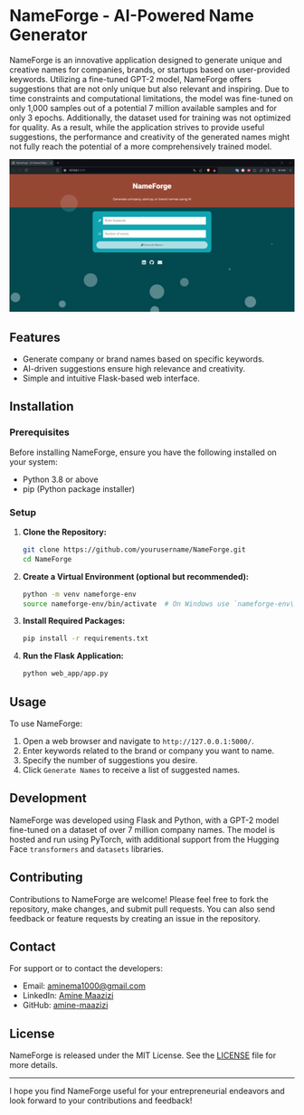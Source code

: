 # NameForge - AI-Powered Name Generator

NameForge is an innovative application designed to generate unique and creative names for companies, brands, or startups based on user-provided keywords. Utilizing a fine-tuned GPT-2 model, NameForge offers suggestions that are not only unique but also relevant and inspiring. Due to time constraints and computational limitations, the model was fine-tuned on only 1,000 samples out of a potential 7 million available samples and for only 3 epochs. Additionally, the dataset used for training was not optimized for quality. As a result, while the application strives to provide useful suggestions, the performance and creativity of the generated names might not fully reach the potential of a more comprehensively trained model.

![Web App](media/med_0.PNG)


## Features

- Generate company or brand names based on specific keywords.
- AI-driven suggestions ensure high relevance and creativity.
- Simple and intuitive Flask-based web interface.

## Installation

### Prerequisites

Before installing NameForge, ensure you have the following installed on your system:
- Python 3.8 or above
- pip (Python package installer)

### Setup

1. **Clone the Repository:**
   ```bash
   git clone https://github.com/yourusername/NameForge.git
   cd NameForge
    ```

2. **Create a Virtual Environment (optional but recommended):**
   ```bash
   python -m venv nameforge-env
   source nameforge-env/bin/activate  # On Windows use `nameforge-env\Scripts\activate`
    ```

3. **Install Required Packages:**
   ```bash
   pip install -r requirements.txt
    ```

4. **Run the Flask Application:**
   ```bash
   python web_app/app.py
    ```

## Usage

To use NameForge:
1. Open a web browser and navigate to `http://127.0.0.1:5000/`.
2. Enter keywords related to the brand or company you want to name.
3. Specify the number of suggestions you desire.
4. Click `Generate Names` to receive a list of suggested names.

## Development

NameForge was developed using Flask and Python, with a GPT-2 model fine-tuned on a dataset of over 7 million company names. The model is hosted and run using PyTorch, with additional support from the Hugging Face `transformers` and `datasets` libraries.

## Contributing

Contributions to NameForge are welcome! Please feel free to fork the repository, make changes, and submit pull requests. You can also send feedback or feature requests by creating an issue in the repository.

## Contact

For support or to contact the developers:
- Email: [aminema1000@gmail.com](mailto:aminema1000@gmail.com)
- LinkedIn: [Amine Maazizi](https://www.linkedin.com/in/amine-maazizi-190266235/)
- GitHub: [amine-maazizi](https://github.com/amine-maazizi)

## License

NameForge is released under the MIT License. See the [LICENSE](LICENSE.md) file for more details.

---

I hope you find NameForge useful for your entrepreneurial endeavors and look forward to your contributions and feedback!

